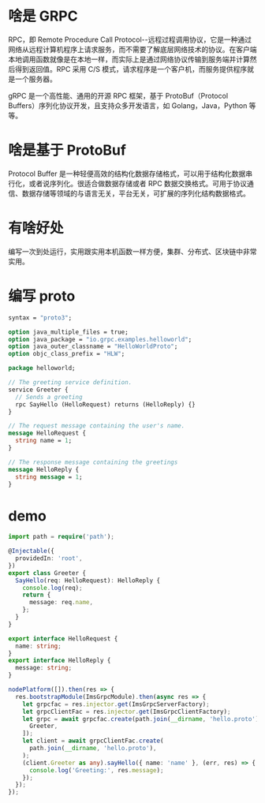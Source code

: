 # 啥是 GRPC

RPC，即 Remote Procedure Call Protocol--远程过程调用协议，它是一种通过网络从远程计算机程序上请求服务，而不需要了解底层网络技术的协议。在客户端本地调用函数就像是在本地一样，而实际上是通过网络协议传输到服务端并计算然后得到返回值。RPC 采用 C/S 模式，请求程序是一个客户机，而服务提供程序就是一个服务器。

gRPC 是一个高性能、通用的开源 RPC 框架，基于 ProtoBuf（Protocol Buffers）序列化协议开发，且支持众多开发语言，如 Golang，Java，Python 等等。

# 啥是基于 ProtoBuf

Protocol Buffer 是一种轻便高效的结构化数据存储格式，可以用于结构化数据串行化，或者说序列化。很适合做数据存储或者 RPC 数据交换格式。可用于协议通信、数据存储等领域的与语言无关，平台无关，可扩展的序列化结构数据格式。

# 有啥好处

编写一次到处运行，实用跟实用本机函数一样方便，集群、分布式、区块链中非常实用。

# 编写 proto

```proto
syntax = "proto3";

option java_multiple_files = true;
option java_package = "io.grpc.examples.helloworld";
option java_outer_classname = "HelloWorldProto";
option objc_class_prefix = "HLW";

package helloworld;

// The greeting service definition.
service Greeter {
  // Sends a greeting
  rpc SayHello (HelloRequest) returns (HelloReply) {}
}

// The request message containing the user's name.
message HelloRequest {
  string name = 1;
}

// The response message containing the greetings
message HelloReply {
  string message = 1;
}

```

# demo

```ts
import path = require('path');

@Injectable({
  providedIn: 'root',
})
export class Greeter {
  SayHello(req: HelloRequest): HelloReply {
    console.log(req);
    return {
      message: req.name,
    };
  }
}

export interface HelloRequest {
  name: string;
}
export interface HelloReply {
  message: string;
}

nodePlatform([]).then(res => {
  res.bootstrapModule(ImsGrpcModule).then(async res => {
    let grpcfac = res.injector.get(ImsGrpcServerFactory);
    let grpcClientFac = res.injector.get(ImsGrpcClientFactory);
    let grpc = await grpcfac.create(path.join(__dirname, 'hello.proto'), [
      Greeter,
    ]);
    let client = await grpcClientFac.create(
      path.join(__dirname, 'hello.proto'),
    );
    (client.Greeter as any).sayHello({ name: 'name' }, (err, res) => {
      console.log('Greeting:', res.message);
    });
  });
});
```

